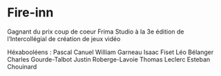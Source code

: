 # Fire-inn
Gagnant du prix coup de coeur Frima Studio à la 3e édition de l’Intercollégial de création de jeux vidéo

Héxabooléens :
Pascal Canuel
William Garneau
Isaac Fiset
Léo Bélanger
Charles Gourde-Talbot
Justin Roberge-Lavoie
Thomas Leclerc 
Esteban Chouinard
